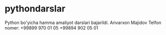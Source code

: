# pythondarslar
Python bo'yicha hamma amaliyot darslari bajarildi. 
Anvarxon Majidov
Telfon nomer: +99899 970 01 05
              +99894 902 05 01
